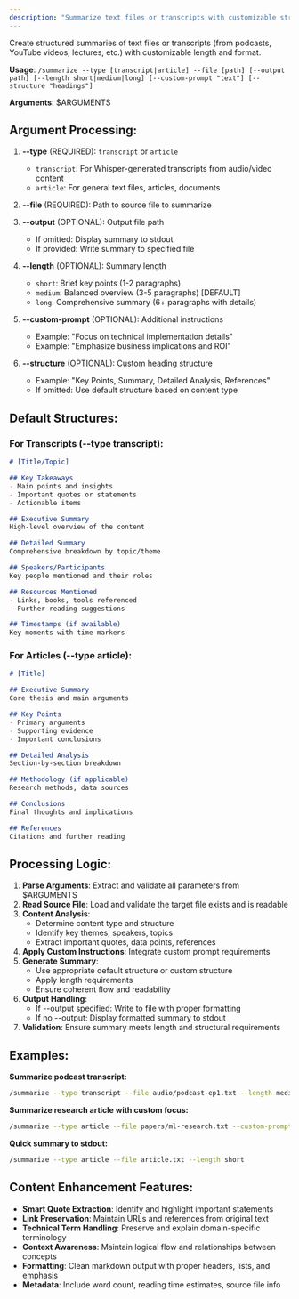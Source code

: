 ```yaml
---
description: "Summarize text files or transcripts with customizable structure and output"
---
```


Create structured summaries of text files or transcripts (from podcasts, YouTube videos, lectures, etc.) with customizable length and format.

**Usage**: `/summarize --type [transcript|article] --file [path] [--output path] [--length short|medium|long] [--custom-prompt "text"] [--structure "headings"]`

**Arguments**: $ARGUMENTS

## Argument Processing:

1. **--type** (REQUIRED): `transcript` or `article`
   - `transcript`: For Whisper-generated transcripts from audio/video content
   - `article`: For general text files, articles, documents

2. **--file** (REQUIRED): Path to source file to summarize

3. **--output** (OPTIONAL): Output file path
   - If omitted: Display summary to stdout
   - If provided: Write summary to specified file

4. **--length** (OPTIONAL): Summary length
   - `short`: Brief key points (1-2 paragraphs)
   - `medium`: Balanced overview (3-5 paragraphs) [DEFAULT]
   - `long`: Comprehensive summary (6+ paragraphs with details)

5. **--custom-prompt** (OPTIONAL): Additional instructions
   - Example: "Focus on technical implementation details"
   - Example: "Emphasize business implications and ROI"

6. **--structure** (OPTIONAL): Custom heading structure
   - Example: "Key Points, Summary, Detailed Analysis, References"
   - If omitted: Use default structure based on content type

## Default Structures:

### For Transcripts (--type transcript):
```markdown
# [Title/Topic]

## Key Takeaways
- Main points and insights
- Important quotes or statements
- Actionable items

## Executive Summary
High-level overview of the content

## Detailed Summary
Comprehensive breakdown by topic/theme

## Speakers/Participants
Key people mentioned and their roles

## Resources Mentioned
- Links, books, tools referenced
- Further reading suggestions

## Timestamps (if available)
Key moments with time markers
```

### For Articles (--type article):
```markdown
# [Title]

## Executive Summary
Core thesis and main arguments

## Key Points
- Primary arguments
- Supporting evidence
- Important conclusions

## Detailed Analysis
Section-by-section breakdown

## Methodology (if applicable)
Research methods, data sources

## Conclusions
Final thoughts and implications

## References
Citations and further reading
```

## Processing Logic:

1. **Parse Arguments**: Extract and validate all parameters from $ARGUMENTS
2. **Read Source File**: Load and validate the target file exists and is readable
3. **Content Analysis**: 
   - Determine content type and structure
   - Identify key themes, speakers, topics
   - Extract important quotes, data points, references
4. **Apply Custom Instructions**: Integrate custom prompt requirements
5. **Generate Summary**: 
   - Use appropriate default structure or custom structure
   - Apply length requirements
   - Ensure coherent flow and readability
6. **Output Handling**:
   - If --output specified: Write to file with proper formatting
   - If no --output: Display formatted summary to stdout
7. **Validation**: Ensure summary meets length and structural requirements

## Examples:

**Summarize podcast transcript:**
```bash
/summarize --type transcript --file audio/podcast-ep1.txt --length medium --output summaries/podcast-ep1-summary.md
```

**Summarize research article with custom focus:**
```bash
/summarize --type article --file papers/ml-research.txt --custom-prompt "Focus on practical applications and limitations" --structure "Applications, Limitations, Technical Details, Future Work"
```

**Quick summary to stdout:**
```bash
/summarize --type article --file article.txt --length short
```

## Content Enhancement Features:

- **Smart Quote Extraction**: Identify and highlight important statements
- **Link Preservation**: Maintain URLs and references from original text
- **Technical Term Handling**: Preserve and explain domain-specific terminology
- **Context Awareness**: Maintain logical flow and relationships between concepts
- **Formatting**: Clean markdown output with proper headers, lists, and emphasis
- **Metadata**: Include word count, reading time estimates, source file info